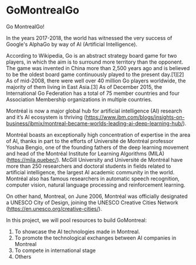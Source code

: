 # GoMontrealGo
Go MontrealGo!

In the years 2017-2018, the world has witnessed the very success of Google's AlphaGo by way of AI (Artificial Intelligence).

According to Wikipedia, Go is an abstract strategy board game for two players, in which the aim is to surround more territory than the opponent. The game was invented in China more than 2,500 years ago and is believed to be the oldest board game continuously played to the present day.[1][2] As of mid-2008, there were well over 40 million Go players worldwide, the majority of them living in East Asia.[3] As of December 2015, the International Go Federation has a total of 75 member countries and four Association Membership organizations in multiple countries.

Montréal is now a major global hub for artificial intelligence (AI) research and it’s AI ecosystem is thriving (https://www.ibm.com/blogs/insights-on-business/ibmix/montreal-became-worlds-leading-ai-deep-learning-hub/).

Montréal boasts an exceptionally high concentration of expertise in the area of AI, thanks in part to the efforts of Université de Montréal professor Yoshua Bengio, one of the founding fathers of the deep learning movement and head of the Montréal Institute for Learning Algorithms (MILA) (https://mila.quebec/). McGill University and Université de Montréal have more than 250 researchers and doctoral students in fields related to artificial intelligence, the largest AI academic community in the world. Montréal also has famous researchers in automatic speech recognition, computer vision, natural language processing and reinforcement learning.

On other hand, Montreal, on June 2006, Montréal was officially designated a UNESCO City of Design, joining the UNESCO Creative Cities Network (https://en.unesco.org/creative-cities/).

In this project, we will pool resources to build GoMontreal:

1. To showcase the AI technologies made in Montreal.
2. To promote the technological exchanges between AI companies in Montreal
3. To compete in international stage
4. Others

